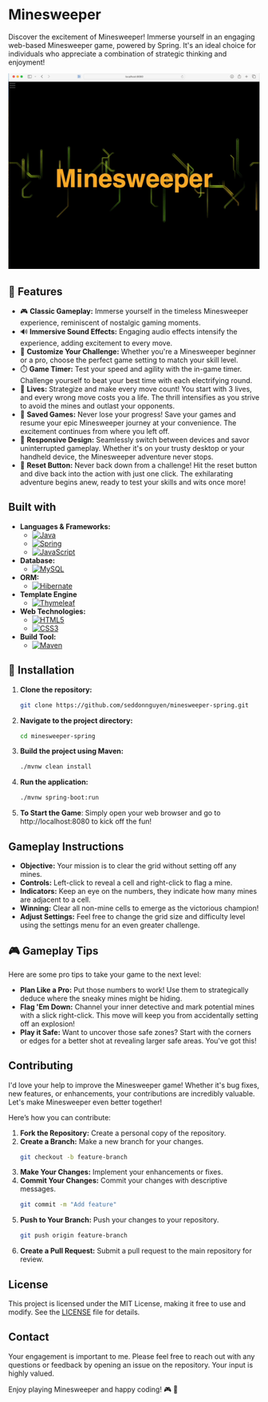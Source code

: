 # Minesweeper
Discover the excitement of Minesweeper! Immerse yourself in an engaging web-based Minesweeper game, powered by Spring. It's an ideal choice for individuals who appreciate a combination of strategic thinking and enjoyment!

![Minesweeper Demo](minesweeper-demo.gif)

## 🚀 Features
- 🎮 **Classic Gameplay:** Immerse yourself in the timeless Minesweeper experience, reminiscent of nostalgic gaming moments.
- 🔊 **Immersive Sound Effects:** Engaging audio effects intensify the experience, adding excitement to every move.
- 📏 **Customize Your Challenge:** Whether you're a Minesweeper beginner or a pro, choose the perfect game setting to match your skill level.
- ⏱️ **Game Timer:** Test your speed and agility with the in-game timer. Challenge yourself to beat your best time with each electrifying round.
- 💖 **Lives:** Strategize and make every move count! You start with 3 lives, and every wrong move costs you a life. The thrill intensifies as you strive to avoid the mines and outlast your opponents.
- 💾 **Saved Games:** Never lose your progress! Save your games and resume your epic Minesweeper journey at your convenience. The excitement continues from where you left off.
- 📱 **Responsive Design:** Seamlessly switch between devices and savor uninterrupted gameplay. Whether it's on your trusty desktop or your handheld device, the Minesweeper adventure never stops.
- 🔄 **Reset Button:** Never back down from a challenge! Hit the reset button and dive back into the action with just one click. The exhilarating adventure begins anew, ready to test your skills and wits once more!

## Built with
- **Languages & Frameworks:** 
  - [![Java](https://img.shields.io/badge/Java-%23ED8B00.svg?style=flat&logo=java&logoColor=white)](https://dev.java/)
  - [![Spring](https://img.shields.io/badge/Spring-%236DB33F.svg?style=flat&logo=spring&logoColor=white)](https://spring.io/)
  - [![JavaScript](https://img.shields.io/badge/JavaScript-%23F7DF1E.svg?style=flat&logo=javascript&logoColor=black)](https://www.javascript.com/)
- **Database:**
  - [![MySQL](https://img.shields.io/badge/MySQL-%234479A1.svg?style=flat&logo=mysql&logoColor=white)](https://www.mysql.com/)
- **ORM:**
  - [![Hibernate](https://img.shields.io/badge/Hibernate-%23992774.svg?style=flat&logo=hibernate&logoColor=white)](https://hibernate.org/)
- **Template Engine**
  - [![Thymeleaf](https://img.shields.io/badge/Thymeleaf-005F0F?style=flat&logo=thymeleaf&logoColor=white)](https://www.thymeleaf.org/)
- **Web Technologies:** 
  - [![HTML5](https://img.shields.io/badge/HTML5-%23E34F26.svg?style=flat&logo=html5&logoColor=white)](https://developer.mozilla.org/en-US/docs/Web/HTML)
  - [![CSS3](https://img.shields.io/badge/CSS3-%231572B6.svg?style=flat&logo=css3&logoColor=white)](https://developer.mozilla.org/en-US/docs/Web/CSS)
- **Build Tool:**
  - [![Maven](https://img.shields.io/badge/Maven-C71A36?style=flat&logo=apache-maven&logoColor=white)](https://maven.apache.org/)

## 📝 Installation
1. **Clone the repository:**
   ```bash
   git clone https://github.com/seddonnguyen/minesweeper-spring.git
   ```
2. **Navigate to the project directory:**
   ```bash
   cd minesweeper-spring
   ```
3. **Build the project using Maven:**
   ```bash
   ./mvnw clean install
   ```
4. **Run the application:**
   ```bash
   ./mvnw spring-boot:run
   ```
5. **To Start the Game**: Simply open your web browser and go to http://localhost:8080 to kick off the fun!

## Gameplay Instructions
- **Objective:** Your mission is to clear the grid without setting off any mines.
- **Controls:** Left-click to reveal a cell and right-click to flag a mine.
- **Indicators:** Keep an eye on the numbers, they indicate how many mines are adjacent to a cell.
- **Winning:** Clear all non-mine cells to emerge as the victorious champion!
- **Adjust Settings:** Feel free to change the grid size and difficulty level using the settings menu for an even greater challenge.

## 🎮 Gameplay Tips
Here are some pro tips to take your game to the next level:
- **Plan Like a Pro:** Put those numbers to work! Use them to strategically deduce where the sneaky mines might be hiding.
- **Flag 'Em Down:** Channel your inner detective and mark potential mines with a slick right-click. This move will keep you from accidentally setting off an explosion!
- **Play it Safe:** Want to uncover those safe zones? Start with the corners or edges for a better shot at revealing larger safe areas. You've got this!

## Contributing
I'd love your help to improve the Minesweeper game! Whether it's bug fixes, new features, or enhancements, your contributions are incredibly valuable. Let's make Minesweeper even better together!

Here’s how you can contribute:
1. **Fork the Repository:** Create a personal copy of the repository.
2. **Create a Branch:** Make a new branch for your changes.
   ```bash
   git checkout -b feature-branch
   ```
3. **Make Your Changes:** Implement your enhancements or fixes.
4. **Commit Your Changes:** Commit your changes with descriptive messages.
   ```bash
   git commit -m "Add feature"
   ```
5. **Push to Your Branch:** Push your changes to your repository.
   ```bash
   git push origin feature-branch
   ```
6. **Create a Pull Request:** Submit a pull request to the main repository for review.

## License
This project is licensed under the MIT License, making it free to use and modify. See the [LICENSE](https://github.com/seddonnguyen/minesweeper-spring/blob/main/LICENSE) file for details.

## Contact
Your engagement is important to me. Please feel free to reach out with any questions or feedback by opening an issue on the repository. Your input is highly valued.

Enjoy playing Minesweeper and happy coding! 🎮 🎉
